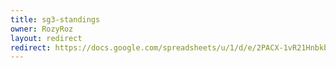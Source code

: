 ```yaml
---
title: sg3-standings
owner: RozyRoz
layout: redirect
redirect: https://docs.google.com/spreadsheets/u/1/d/e/2PACX-1vR21HnbkbXMZcGy-_UrJ2BDGBo6As9uwWiwSZiiOcd0eOmlOy942OtV-hDJLmsT1K7vvbVyZXmYjL4E/pubhtml
---
```


